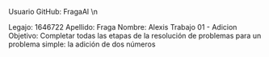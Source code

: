 
Usuario GitHub: FragaAl \n

Legajo: 1646722
Apellido: Fraga
Nombre: Alexis
Trabajo 01 - Adicion
Objetivo: Completar todas las etapas de la resolución de problemas para un problema
simple: la adición de dos números



